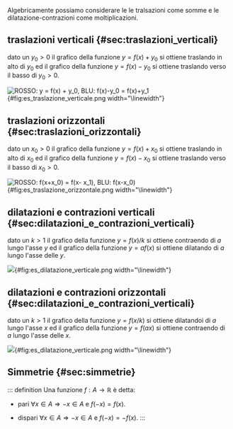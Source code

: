 Algebricamente possiamo considerare le le tralsazioni come somme e le
dilatazione-contrazioni come moltiplicazioni.

## traslazioni verticali {#sec:traslazioni_verticali}

dato un $y_0 > 0$ il grafico della funzione $y =f(x) + y_0$ si ottiene
traslando in alto di $y_0$ ed il grafico della funzione $y = f(x) - y_0$
si ottiene traslando verso il basso di $y_0 > 0$.

![ROSSO: $y = f(x) + y_0$, BLU:
$f(x)-y_0 = f(x)+y_1$](es_traslazione_verticale.png){#fig:es_traslazione_verticale.png
width="\\linewidth"}

## traslazioni orizzontali {#sec:traslazioni_orizzontali}

dato un $x_0 > 0$ il grafico della funzione $y =f(x) + x_0$ si ottiene
traslando in alto di $x_0$ ed il grafico della funzione $y = f(x) - x_0$
si ottiene traslando verso il basso di $x_0 > 0$.

![ROSSO: $f(x+x_0) = f(x- x_1)$, BLU:
$f(x-x_0)$](es_traslazione_orizzontale.png){#fig:es_traslazione_orizzontale.png
width="\\linewidth"}

## dilatazioni e contrazioni verticali {#sec:dilatazioni_e_contrazioni_verticali}

dato un $k > 1$ il grafico della funzione $y = f(x)/k$ si ottiene
contraendo di $a$ lungo l'asse $y$ ed il grafico della funzione
$y = af(x)$ si ottiene dilatando di $a$ lungo l'asse delle $y$.

![](es_dilatazione_verticale.png){#fig:es_dilatazione_verticale.png
width="\\linewidth"}

## dilatazioni e contrazioni orizzontali {#sec:dilatazioni_e_contrazioni_verticali}

dato un $k > 1$ il grafico della funzione $y = f(x/k)$ si ottiene
dilatandoi di $a$ lungo l'asse $x$ ed il grafico della funzione
$y = f(ax)$ si ottiene contraendo di $a$ lungo l'asse delle $x$.

![](es_dilatazione_orizzontale.png){#fig:es_dilatazione_verticale.png
width="\\linewidth"}

## Simmetrie {#sec:simmetrie}

::: definition
Una funzione $f: A \to \mathbb{R}$ è detta:

-   pari $\forall  x \in A \Rightarrow -x \in A$ e $f(-x) = f(x)$.

-   dispari $\forall  x \in A \Rightarrow -x \in A$ e $f(-x) = -f(x)$.
:::
